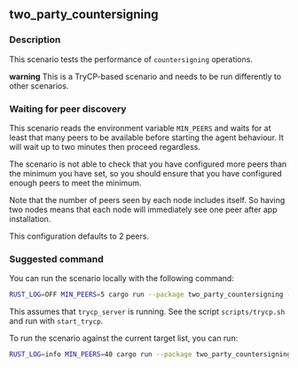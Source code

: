 ## two_party_countersigning

### Description

This scenario tests the performance of `countersigning` operations.

**warning** This is a TryCP-based scenario and needs to be run differently to other scenarios.

### Waiting for peer discovery

This scenario reads the environment variable `MIN_PEERS` and waits for at least that many peers to be available before
starting the agent behaviour. It will wait up to two minutes then proceed regardless.

The scenario is not able to check that you have configured more peers than the minimum you have set, so you should
ensure that you have configured enough peers to meet the minimum.

Note that the number of peers seen by each node includes itself. So having two nodes means that each node will
immediately see one peer after app installation.

This configuration defaults to 2 peers.

### Suggested command

You can run the scenario locally with the following command:

```bash
RUST_LOG=OFF MIN_PEERS=5 cargo run --package two_party_countersigning -- --targets targets-ci.yaml --behaviour initiate:2 --behaviour participate:3 --instances-per-target 5 --duration 300 --reporter influx-file
```

This assumes that `trycp_server` is running. See the script `scripts/trycp.sh` and run with `start_trycp`.

To run the scenario against the current target list, you can run:

```bash
RUST_LOG=info MIN_PEERS=40 cargo run --package two_party_countersigning -- --targets targets.yaml --behaviour initiate:1 --behaviour participate:1 --duration 500
```
